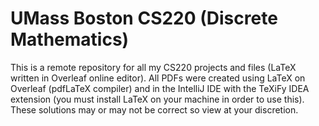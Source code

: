 # UMass Boston CS220 (Discrete Mathematics)
This is a remote repository for all my CS220 projects and files (LaTeX written in Overleaf online editor). All PDFs were created using LaTeX on Overleaf (pdfLaTeX compiler) and in the IntelliJ IDE with the TeXiFy IDEA extension (you must install LaTeX on your machine in order to use this). These solutions may or may not be correct so view at your discretion.